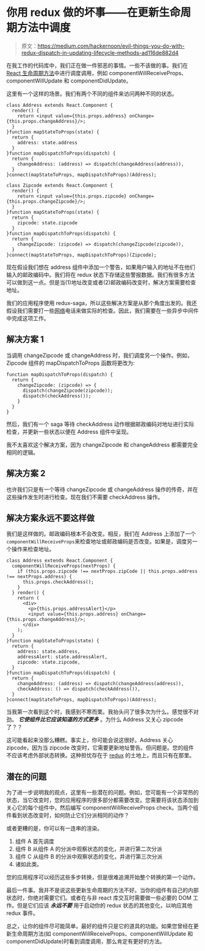 # 你用 redux 做的坏事——在更新生命周期方法中调度

> 原文：<https://medium.com/hackernoon/evil-things-you-do-with-redux-dispatch-in-updating-lifecycle-methods-ad116de882d4>

在我工作的代码库中，我们正在做一件邪恶的事情。一些不该做的事。我们在 [React 生命周期方法](https://facebook.github.io/react/docs/react-component.html#updating)中进行调度调用，例如 componentWillReceiveProps、componentWillUpdate 和 componentDidUpdate。

这里有一个这样的场景。我们有两个不同的组件来访问两种不同的状态。

```
class Address extends React.Component {
  render() {
    return <input value={this.props.address} onChange={this.props.changeAddress}/>;
  }
}function mapStateToProps(state) {
  return {
    address: state.address
  }
}function mapDispatchToProps(dispatch) {
  return {
    changeAddress: (address) => dispatch(changeAddress(address)),
  }
}connect(mapStateToProps, mapDispatchToProps)(Address);
```

```
class Zipcode extends React.Component {
  render() {
    return <input value={this.props.zipcode} onChange={this.props.changeZipcode}/>;
  }
}function mapStateToProps(state) {
  return {
    zipcode: state.zipcode
  }
}function mapDispatchToProps(dispatch) {
  return {
    changeZipcode: (zipcode) => dispatch(changeZipcode(zipcode)),
  }
}connect(mapStateToProps, mapDispatchToProps)(Zipcode);
```

现在假设我们想在 address 组件中添加一个警告，如果用户输入的地址不在他们输入的邮政编码中。我们将在 redux 状态下存储这些警报数据。我们有很多方法可以做到这一点。但是当(1)地址改变或者(2)邮政编码改变时，解决方案需要检查地址。

我们的应用程序使用 redux-saga，所以这些解决方案是从那个角度出发的。我还假设我们需要打一些[网络](https://hackernoon.com/tagged/network)电话来做实际的检查。因此，我们需要在一些异步中间件中完成这项工作。

## 解决方案 1

当调用 changeZipcode 或 changeAddress 时，我们调度另一个操作。例如，Zipcode 组件的 mapDispatchToProps 函数将更改为:

```
function mapDispatchToProps(dispatch) {
  return {
    changeZipcode: (zipcode) => {
      dispatch(changeZipcode(zipcode));
      dispatch(checkAddress());
    }
  }
}
```

然后，我们有一个 saga 等待 checkAddress 动作根据邮政编码对地址进行实际检查，并更新一些状态以便在 Address 组件中呈现。

我不太喜欢这个解决方案，因为 changeZipcode 和 changeAddress 都需要完全相同的逻辑。

## 解决方案 2

也许我们只是有一个等待 changeZipcode 或 changeAddress 操作的传奇，并在这些操作发生时进行检查。现在我们不需要 checkAddress 操作。

## 解决方案永远不要这样做

我们是这样做的。邮政编码根本不会改变。相反，我们在 Address 上添加了一个`componentWillReceiveProps`来检查地址或邮政编码是否改变。如果是，调度另一个操作来检查地址。

```
class Address extends React.Component {
  componentWillReceiveProps(nextProps) {
    if (this.props.zipcode !== nextProps.zipCode || this.props.address !== nextProps.address) {
      this.props.checkAddress();
    }
  } render() {
    return (
      <div>
        <p>{this.props.addressAlert}</p>
        <input value={this.props.address} onChange={this.props.changeAddress}/>;
      </div>
    );
  }
}function mapStateToProps(state) {
  return {
    address: state.address,
    addressAlert: state.addressAlert,
    zipcode: state.zipcode,
  }
}function mapDispatchToProps(dispatch) {
  return {
    changeAddress: (address) => dispatch(changeAddress(address)),
    checkAddress: () => dispatch(checkAddress()),
  }
}connect(mapStateToProps, mapDispatchToProps)(Address);
```

当我第一次看到这个时，我感到不寒而栗。我抬头问了很多次为什么。感觉很不对劲。 ***它使组件比它应该知道的方式更多*** 。为什么 Address 又关心 zipcode 了？？

这可能看起来没那么糟糕。事实上，你可能会说这很好。Address 关心 zipcode，因为当 zipcode 改变时，它需要更新地址警告。但问题是。您的组件不应该考虑外部状态转换。这种担忧存在于 [redux](https://hackernoon.com/tagged/redux) 的土地上，而且只有在那里。

## 潜在的问题

为了进一步说明我的观点，这里有一些潜在的问题。例如，您可能有一个非常热的状态，当它改变时，您的应用程序的很多部分都需要改变。您需要将该状态添加到关心它的每个组件中，然后编写 componentWillReceiveProps check。当两个组件看到状态改变时，如何防止它们分派相同的动作？

或者更糟的是，你可以有一连串的渲染。

1.  组件 A 首先调度
2.  组件 B 从组件 A 的分派中观察状态的变化，并进行第二次分派
3.  组件 C 从组件 B 的分派中观察状态的变化，并进行第三次分派
4.  诸如此类。

您的应用程序可以经历这些多步转换，但是很难追溯开始整个转换的第一个动作。

最后一件事。我并不是说这些更新生命周期的方法不好。当你的组件有自己的内部状态时，你绝对需要它们。或者在与非 react 库交互时需要做一些必要的 DOM 工作。但是它们应该 ***永远不要*** 用于启动你的 redux 状态的其他变化，以响应其他 redux 事件。

总之，让你的组件尽可能简单。最好的组件只是它的道具的功能。如果您曾经在更新生命周期方法(如 componentWillReceiveProps、componentWillUpdate 和 componentDidUpdate)时看到调度调用，那么肯定有更好的方法。